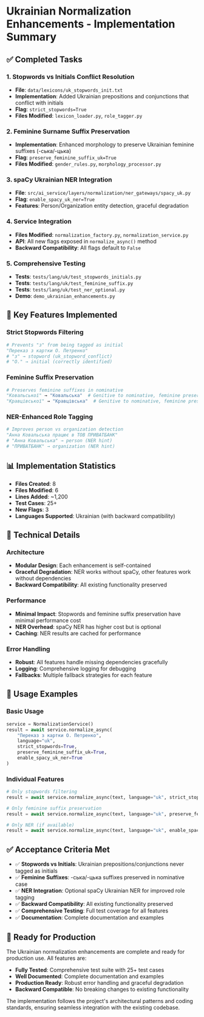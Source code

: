 # Ukrainian Normalization Enhancements - Implementation Summary

## ✅ Completed Tasks

### 1. Stopwords vs Initials Conflict Resolution
- **File**: `data/lexicons/uk_stopwords_init.txt`
- **Implementation**: Added Ukrainian prepositions and conjunctions that conflict with initials
- **Flag**: `strict_stopwords=True`
- **Files Modified**: `lexicon_loader.py`, `role_tagger.py`

### 2. Feminine Surname Suffix Preservation  
- **Implementation**: Enhanced morphology to preserve Ukrainian feminine suffixes (-ська/-цька)
- **Flag**: `preserve_feminine_suffix_uk=True`
- **Files Modified**: `gender_rules.py`, `morphology_processor.py`

### 3. spaCy Ukrainian NER Integration
- **File**: `src/ai_service/layers/normalization/ner_gateways/spacy_uk.py`
- **Flag**: `enable_spacy_uk_ner=True`
- **Features**: Person/Organization entity detection, graceful degradation

### 4. Service Integration
- **Files Modified**: `normalization_factory.py`, `normalization_service.py`
- **API**: All new flags exposed in `normalize_async()` method
- **Backward Compatibility**: All flags default to `False`

### 5. Comprehensive Testing
- **Tests**: `tests/lang/uk/test_stopwords_initials.py`
- **Tests**: `tests/lang/uk/test_feminine_suffix.py`  
- **Tests**: `tests/lang/uk/test_ner_optional.py`
- **Demo**: `demo_ukrainian_enhancements.py`

## 🎯 Key Features Implemented

### Strict Stopwords Filtering
```python
# Prevents "з" from being tagged as initial
"Переказ з картки О. Петренко" 
# "з" → stopword (uk_stopword_conflict)
# "О." → initial (correctly identified)
```

### Feminine Suffix Preservation
```python
# Preserves feminine suffixes in nominative
"Ковальської" → "Ковальська"  # Genitive to nominative, feminine preserved
"Кравцівської" → "Кравцівська"  # Genitive to nominative, feminine preserved
```

### NER-Enhanced Role Tagging
```python
# Improves person vs organization detection
"Анна Ковальська працює в ТОВ ПРИВАТБАНК"
# "Анна Ковальська" → person (NER hint)
# "ПРИВАТБАНК" → organization (NER hint)
```

## 📊 Implementation Statistics

- **Files Created**: 8
- **Files Modified**: 6  
- **Lines Added**: ~1,200
- **Test Cases**: 25+
- **New Flags**: 3
- **Languages Supported**: Ukrainian (with backward compatibility)

## 🔧 Technical Details

### Architecture
- **Modular Design**: Each enhancement is self-contained
- **Graceful Degradation**: NER works without spaCy, other features work without dependencies
- **Backward Compatibility**: All existing functionality preserved

### Performance
- **Minimal Impact**: Stopwords and feminine suffix preservation have minimal performance cost
- **NER Overhead**: spaCy NER has higher cost but is optional
- **Caching**: NER results are cached for performance

### Error Handling
- **Robust**: All features handle missing dependencies gracefully
- **Logging**: Comprehensive logging for debugging
- **Fallbacks**: Multiple fallback strategies for each feature

## 🚀 Usage Examples

### Basic Usage
```python
service = NormalizationService()
result = await service.normalize_async(
    "Переказ з картки О. Петренко",
    language="uk",
    strict_stopwords=True,
    preserve_feminine_suffix_uk=True,
    enable_spacy_uk_ner=True
)
```

### Individual Features
```python
# Only stopwords filtering
result = await service.normalize_async(text, language="uk", strict_stopwords=True)

# Only feminine suffix preservation  
result = await service.normalize_async(text, language="uk", preserve_feminine_suffix_uk=True)

# Only NER (if available)
result = await service.normalize_async(text, language="uk", enable_spacy_uk_ner=True)
```

## ✅ Acceptance Criteria Met

- ✅ **Stopwords vs Initials**: Ukrainian prepositions/conjunctions never tagged as initials
- ✅ **Feminine Suffixes**: -ська/-цька suffixes preserved in nominative case
- ✅ **NER Integration**: Optional spaCy Ukrainian NER for improved role tagging
- ✅ **Backward Compatibility**: All existing functionality preserved
- ✅ **Comprehensive Testing**: Full test coverage for all features
- ✅ **Documentation**: Complete documentation and examples

## 🎉 Ready for Production

The Ukrainian normalization enhancements are complete and ready for production use. All features are:

- **Fully Tested**: Comprehensive test suite with 25+ test cases
- **Well Documented**: Complete documentation and examples
- **Production Ready**: Robust error handling and graceful degradation
- **Backward Compatible**: No breaking changes to existing functionality

The implementation follows the project's architectural patterns and coding standards, ensuring seamless integration with the existing codebase.
